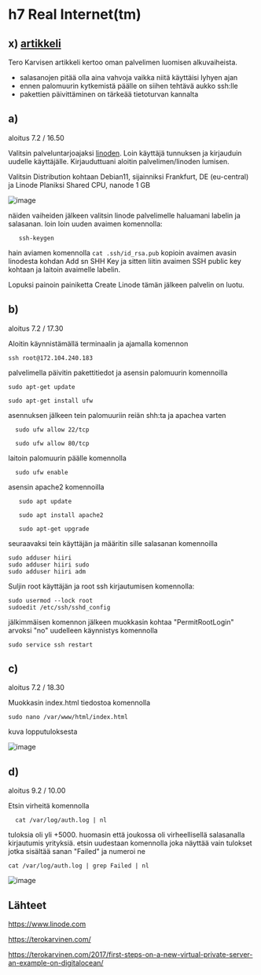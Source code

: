 # h7 Real Internet(tm)

## x) [artikkeli](https://terokarvinen.com/2017/first-steps-on-a-new-virtual-private-server-an-example-on-digitalocean/)

Tero Karvisen artikkeli kertoo oman palvelimen luomisen alkuvaiheista.

- salasanojen pitää olla aina vahvoja vaikka niitä käyttäisi lyhyen ajan
- ennen palomuurin kytkemistä päälle on siihen tehtävä aukko ssh:lle
- pakettien päivittäminen on tärkeää tietoturvan kannalta

## a)

aloitus 7.2 / 16.50

Valitsin palveluntarjoajaksi [linoden](https://www.linode.com). Loin käyttäjä tunnuksen ja kirjauduin uudelle käyttäjälle. Kirjauduttuani aloitin palvelimen/linoden lumisen.

Valitsin Distribution kohtaan Debian11, sijainniksi Frankfurt, DE (eu-central) ja Linode Planiksi Shared CPU, nanode 1 GB

![image](https://user-images.githubusercontent.com/112497423/217285617-3df29965-e497-4ddc-971d-6a4a50545298.png)
 
näiden vaiheiden jälkeen valitsin linode palvelimelle haluamani labelin ja salasanan.
loin loin uuden avaimen komennolla:

       ssh-keygen
       
hain aviamen komennolla ` cat .ssh/id_rsa.pub ` kopioin avaimen avasin linodesta kohdan Add sn SHH Key ja sitten liitin avaimen SSH public key kohtaan ja laitoin avaimelle labelin.

Lopuksi painoin painiketta Create Linode tämän jälkeen palvelin on luotu.

## b)

aloitus 7.2 / 17.30

Aloitin käynnistämällä terminaalin ja ajamalla komennon 

    ssh root@172.104.240.183

palvelimella päivitin pakettitiedot ja asensin palomuurin komennoilla

    sudo apt-get update
    
    sudo apt-get install ufw
    
asennuksen jälkeen tein palomuuriin reiän shh:ta ja apachea varten

      sudo ufw allow 22/tcp
      
      sudo ufw allow 80/tcp
      
laitoin palomuurin päälle komennolla 

      sudo ufw enable
      
asensin apache2 komennoilla 
       
       sudo apt update 
       
       sudo apt install apache2
       
       sudo apt-get upgrade
       
seuraavaksi tein käyttäjän ja määritin sille salasanan komennoilla 

    sudo adduser hiiri
    sudo adduser hiiri sudo
    sudo adduser hiiri adm
    
Suljin root käyttäjän ja root ssh kirjautumisen komennolla: 

    sudo usermod --lock root
    sudoedit /etc/ssh/sshd_config
    
jälkimmäisen komennon jälkeen muokkasin kohtaa "PermitRootLogin"  arvoksi "no"
uudelleen käynnistys komennolla

    sudo service ssh restart


## c)

aloitus 7.2 / 18.30

Muokkasin index.html tiedostoa komennolla

    sudo nano /var/www/html/index.html
    
kuva lopputuloksesta

![image](https://user-images.githubusercontent.com/112497423/217325901-9362e08e-4fc5-4712-8995-f0bf2f6c2d81.png)

## d) 

aloitus 9.2 / 10.00

Etsin virheitä komennolla 

      cat /var/log/auth.log | nl

tuloksia oli yli +5000. huomasin että joukossa oli virheellisellä salasanalla kirjautumis yrityksiä. etsin uudestaan komennolla joka näyttää vain tulokset jotka sisältää sanan "Failed" ja numeroi ne 

    cat /var/log/auth.log | grep Failed | nl

![image](https://user-images.githubusercontent.com/112497423/217772243-bb75d1e9-32bb-4caa-9097-06dcf662c93c.png)


## Lähteet

https://www.linode.com

https://terokarvinen.com/

https://terokarvinen.com/2017/first-steps-on-a-new-virtual-private-server-an-example-on-digitalocean/

